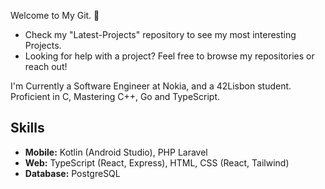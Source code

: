 Welcome to My Git. 👋

 - Check my "Latest-Projects" repository to see my most interesting Projects.
 - Looking for help with a project? Feel free to browse my repositories or reach out!
 
  I'm Currently a Software Engineer at Nokia, and a 42Lisbon student. Proficient in C, Mastering C++, Go and TypeScript.

## Skills

- **Mobile:** Kotlin (Android Studio), PHP Laravel  
- **Web:** TypeScript (React, Express), HTML, CSS (React, Tailwind)  
- **Database:** PostgreSQL
